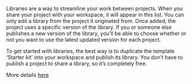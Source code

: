 Libraries are a way to streamline your work between projects. When you share your project with your workspace, it will appear in this list.
You can only edit a library from the project it originated from.
Once added, the project uses a specific version of the library. If you or someone else publishes a new version of the library, you’ll be able to choose whether or not you want to use the latest updated version for each project.

To get started with libraries, the best way is to duplicate the template ‘Starter kit’ into your workspace and publish its library. You don’t have to publish a project to share a library, so it’s completely free.

More details [here](https://docs.weweb.io/libraries/intro-to-libraries.html )
